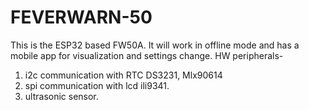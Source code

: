 # FEVERWARN-50
This is the ESP32 based FW50A. It will work in offline mode and has a mobile app for visualization and settings change.
HW peripherals-
1. i2c communication with RTC DS3231, Mlx90614
2. spi communication with lcd ili9341.
3. ultrasonic sensor.
